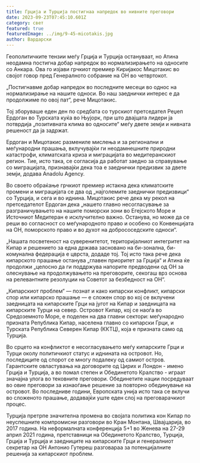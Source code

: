```yaml
---
title: Грција и Турција постигнаа напредок во нивните преговори
date: 2023-09-23T07:45:10.601Z
category: свет
featured: true
featuredImage: ../img/9-45-micotakis.jpg
author: Вардарски
---
```

Геополитичките тензии меѓу Грција и Турција остануваат, но Атина неодамна постигна добар напредок во нормализирањето на односите со Анкара. Ова го изјави грчкиот премиер Киријакос Мицотакис во својот говор пред Генералното собрание на ОН во четвртокот.

„Постигнавме добар напредок во последните месеци во однос на нормализирање на нашите односи. Во наш заеднички интерес е да продолжиме по овој пат“, рече Мицотакис.

Тој зборуваше еден ден по средбата со турскиот претседател Реџеп Ердоган во Турската куќа во Њујорк, при што двајцата лидери ја потврдија „позитивната клима во односите“ меѓу двете земји и нивната решеност да ја задржат.

Ердоган и Мицотакис размениле мислења и за регионални и меѓународни прашања, вклучувајќи ги неодамнешните природни катастрофи, климатската криза и миграцијата во медитеранскиот регион. Тие, исто така, се согласија да работат заедно за справување со миграцијата, признавајќи дека тоа е заеднички предизвик за двете земји, додава Anadolu Agency.

Во своето обраќање грчкиот премиер истакна дека климатските промени и миграцијата се два од „најголемите заеднички предизвици“ со Турција, и сега и во иднина. Мицотакис рече дека му рекол на претседателот Ердоган дека „нашето главно несогласување за разграничувањето на нашите поморски зони во Егејското Море и Источниот Медитеран е исклучително важно. Останува, но може да се реши во согласност со меѓународното право и особено со Конвенцијата на ОН, поморското право и во духот на добрососедските односи“.

„Нашата посветеност на суверенитетот, територијалниот интегритет на Кипар и решението за една држава засновано на би-зонална, би-комунална федерација е цврста, додаде тој. Тој исто така рече дека кипарското прашање останува „главен приоритет за Грција“ и Атина ќе продолжи „целосно да ги поддржува напорите предводени од ОН за олеснување на продолжувањето на преговорите, секогаш врз основа на релевантните резолуции на Советот за безбедност на ОН“.

„Кипарскиот проблем“ — познат и како кипарски конфликт, кипарски спор или кипарско прашање — е сложен спор во кој се вклучени заедницата на кипарските Грци на југот на Кипар и заедницата на кипарските Турци на север. Островот Кипар, кој се наоѓа во Средоземното Море, е поделен на два главни сектори: меѓународно призната Република Кипар, населена главно со кипарски Грци, и Турската Република Северен Кипар (ККТЦ), која е призната само од Турција.

Во срцето на конфликтот е несогласувањето меѓу кипарските Грци и Турци околу политичкиот статус и иднината на островот. Но, последиците од спорот се многу подалеку од самиот остров. Гарантските овластувања на договорите од Цирих и Лондон - имено Грција и Турција, а во помал степен и Обединетото Кралство - играат значајна улога во тековните преговори. Обединетите нации посредуваат во овие преговори за изнаоѓање решение за повторно обединување на островот. Во последниве години, Европската унија исто така се вклучи во сложеното прашање, додавајќи уште еден слој на преговарачкиот процес.

Турција претрпе значителна промена во својата политика кон Кипар по неуспешните компромисни разговори во Кран Монтана, Швајцарија, во 2017 година. На неформалната конференција 5+1 во Женева на 27-29 април 2021 година, претставници на Обединетото Кралство, Турција, Грција и Турција и заедниците на кипарските Грци и генералниот секретар на ОН Антонио Гутереш разговараа за потенцијалните решенија за кипарскиот проблем.